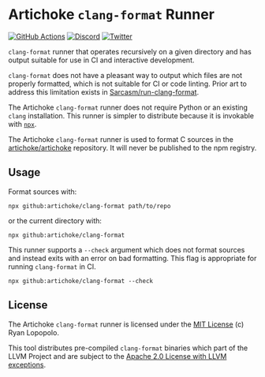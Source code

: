 # Artichoke `clang-format` Runner

[![GitHub Actions](https://github.com/artichoke/clang-format/workflows/CI/badge.svg)](https://github.com/artichoke/clang-format/actions)
[![Discord](https://img.shields.io/discord/607683947496734760)](https://discord.gg/QCe2tp2)
[![Twitter](https://img.shields.io/twitter/follow/artichokeruby?label=Follow&style=social)](https://twitter.com/artichokeruby)

`clang-format` runner that operates recursively on a given directory and has
output suitable for use in CI and interactive development.

`clang-format` does not have a pleasant way to output which files are not
properly formatted, which is not suitable for CI or code linting. Prior art to
address this limitation exists in [Sarcasm/run-clang-format].

The Artichoke `clang-format` runner does not require Python or an existing
`clang` installation. This runner is simpler to distribute because it is
invokable with [`npx`].

The Artichoke `clang-format` runner is used to format C sources in the
[artichoke/artichoke] repository. It will never be published to the npm
registry.

## Usage

Format sources with:

```shell
npx github:artichoke/clang-format path/to/repo
```

or the current directory with:

```shell
npx github:artichoke/clang-format
```

This runner supports a `--check` argument which does not format sources and
instead exits with an error on bad formatting. This flag is appropriate for
running `clang-format` in CI.

```shell
npx github:artichoke/clang-format --check
```

## License

The Artichoke `clang-format` runner is licensed under the [MIT License](LICENSE)
(c) Ryan Lopopolo.

This tool distributes pre-compiled `clang-format` binaries which part of the
LLVM Project and are subject to the [Apache 2.0 License with LLVM
exceptions][clang-format-license].

[sarcasm/run-clang-format]: https://github.com/Sarcasm/run-clang-format
[`npx`]:
  https://blog.npmjs.org/post/162869356040/introducing-npx-an-npm-package-runner
[artichoke/artichoke]: https://github.com/artichoke/artichoke
[clang-format-license]: https://llvm.org/LICENSE.txt
